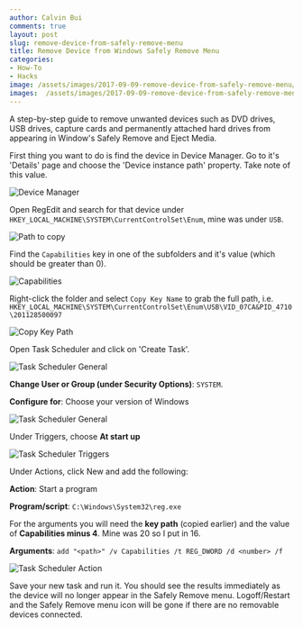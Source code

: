 ```yaml
---
author: Calvin Bui
comments: true
layout: post
slug: remove-device-from-safely-remove-menu
title: Remove Device from Windows Safely Remove Menu
categories:
- How-To
- Hacks
image: /assets/images/2017-09-09-remove-device-from-safely-remove-menu/featured-image.jpg
images:  /assets/images/2017-09-09-remove-device-from-safely-remove-menu/
---
```


A step-by-step guide to remove unwanted devices such as DVD drives, USB drives, capture cards and permanently attached hard drives from appearing in Window's Safely Remove and Eject Media.

<!-- more -->

First thing you want to do is find the device in Device Manager. Go to it's 'Details' page and choose the 'Device instance path' property. Take note of this value.

![Device Manager]({{page.images}}/device-manager.PNG)

Open RegEdit and search for that device under `HKEY_LOCAL_MACHINE\SYSTEM\CurrentControlSet\Enum`, mine was under `USB`.

![Path to copy]({{page.images}}/regedit-path.PNG)

Find the `Capabilities` key in one of the subfolders and it's value (which should be greater than 0).

![Capabilities]({{page.images}}/unchanged-value.PNG)

Right-click the folder and select `Copy Key Name` to grab the full path, i.e. `HKEY_LOCAL_MACHINE\SYSTEM\CurrentControlSet\Enum\USB\VID_07CA&PID_4710\201128500097`

![Copy Key Path]({{page.images}}/copy-key-path.PNG)

Open Task Scheduler and click on 'Create Task'.

![Task Scheduler General]({{page.images}}/task-scheduler-create.PNG)

**Change User or Group (under Security Options)**: `SYSTEM`.

**Configure for**: Choose your version of Windows

![Task Scheduler General]({{page.images}}/task-scheduler-general.PNG)

Under Triggers, choose **At start up**

![Task Scheduler Triggers]({{page.images}}/task-scheduler-triggers.PNG)

Under Actions, click New and add the following:

**Action**: Start a program

**Program/script**: `C:\Windows\System32\reg.exe`

For the arguments you will need the **key path** (copied earlier) and the value of **Capabilities minus 4**. Mine was 20 so I put in 16.

**Arguments**: `add "<path>" /v Capabilities /t REG_DWORD /d <number> /f`

![Task Scheduler Action]({{page.images}}/task-scheduler-action.PNG)

Save your new task and run it. You should see the results immediately as the device will no longer appear in the Safely Remove menu. Logoff/Restart and the Safely Remove menu icon will be gone if there are no removable devices connected.
